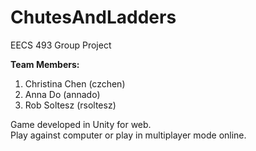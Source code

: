 # ChutesAndLadders
EECS 493 Group Project

<b>Team Members:</b>
<ol>
  <li>Christina Chen (czchen)</li>
  <li>Anna Do (annado)</li>
  <li>Rob Soltesz (rsoltesz)</li>
</ol>

Game developed in Unity for web.
<br>
Play against computer or play in multiplayer mode online.
